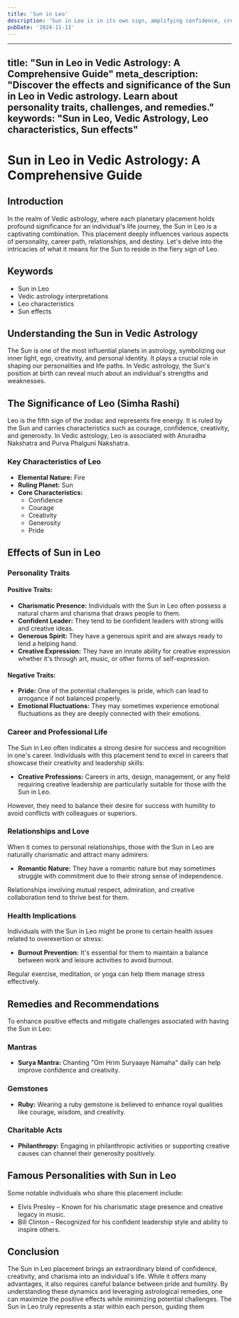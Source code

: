 ```yaml
---
title: 'Sun in Leo'
description: 'Sun in Leo is in its own sign, amplifying confidence, creativity, and leadership abilities. These individuals are charismatic, generous, and seek recognition and admiration. in Vedic Astrology'
pubDate: '2024-11-13'
---
```


---
title: "Sun in Leo in Vedic Astrology: A Comprehensive Guide"
meta_description: "Discover the effects and significance of the Sun in Leo in Vedic astrology. Learn about personality traits, challenges, and remedies."
keywords: "Sun in Leo, Vedic Astrology, Leo characteristics, Sun effects"
---

# Sun in Leo in Vedic Astrology: A Comprehensive Guide

## Introduction

In the realm of Vedic astrology, where each planetary placement holds profound significance for an individual's life journey, the Sun in Leo is a captivating combination. This placement deeply influences various aspects of personality, career path, relationships, and destiny. Let's delve into the intricacies of what it means for the Sun to reside in the fiery sign of Leo.

## Keywords

- Sun in Leo
- Vedic astrology interpretations
- Leo characteristics
- Sun effects

## Understanding the Sun in Vedic Astrology

The Sun is one of the most influential planets in astrology, symbolizing our inner light, ego, creativity, and personal identity. It plays a crucial role in shaping our personalities and life paths. In Vedic astrology, the Sun's position at birth can reveal much about an individual's strengths and weaknesses.

## The Significance of Leo (Simha Rashi)

Leo is the fifth sign of the zodiac and represents fire energy. It is ruled by the Sun and carries characteristics such as courage, confidence, creativity, and generosity. In Vedic astrology, Leo is associated with Anuradha Nakshatra and Purva Phalguni Nakshatra.

### Key Characteristics of Leo

- **Elemental Nature:** Fire
- **Ruling Planet:** Sun
- **Core Characteristics:**
  - Confidence
  - Courage
  - Creativity
  - Generosity
  - Pride

## Effects of Sun in Leo

### Personality Traits

#### Positive Traits:
- **Charismatic Presence:** Individuals with the Sun in Leo often possess a natural charm and charisma that draws people to them.
- **Confident Leader:** They tend to be confident leaders with strong wills and creative ideas.
- **Generous Spirit:** They have a generous spirit and are always ready to lend a helping hand.
- **Creative Expression:** They have an innate ability for creative expression whether it's through art, music, or other forms of self-expression.

#### Negative Traits:
- **Pride:** One of the potential challenges is pride, which can lead to arrogance if not balanced properly.
- **Emotional Fluctuations:** They may sometimes experience emotional fluctuations as they are deeply connected with their emotions.
  
### Career and Professional Life

The Sun in Leo often indicates a strong desire for success and recognition in one's career. Individuals with this placement tend to excel in careers that showcase their creativity and leadership skills:

- **Creative Professions:** Careers in arts, design, management, or any field requiring creative leadership are particularly suitable for those with the Sun in Leo.
  
However, they need to balance their desire for success with humility to avoid conflicts with colleagues or superiors.

### Relationships and Love

When it comes to personal relationships, those with the Sun in Leo are naturally charismatic and attract many admirers:

- **Romantic Nature:** They have a romantic nature but may sometimes struggle with commitment due to their strong sense of independence.
  
Relationships involving mutual respect, admiration, and creative collaboration tend to thrive best for them.

### Health Implications

Individuals with the Sun in Leo might be prone to certain health issues related to overexertion or stress:

- **Burnout Prevention:** It's essential for them to maintain a balance between work and leisure activities to avoid burnout.
  
Regular exercise, meditation, or yoga can help them manage stress effectively.

## Remedies and Recommendations

To enhance positive effects and mitigate challenges associated with having the Sun in Leo:

### Mantras
- **Surya Mantra:** Chanting "Om Hrim Suryaaye Namaha" daily can help improve confidence and creativity.

### Gemstones
- **Ruby:** Wearing a ruby gemstone is believed to enhance royal qualities like courage, wisdom, and creativity.

### Charitable Acts
- **Philanthropy:** Engaging in philanthropic activities or supporting creative causes can channel their generosity positively.

## Famous Personalities with Sun in Leo

Some notable individuals who share this placement include:

* Elvis Presley – Known for his charismatic stage presence and creative legacy in music.
* Bill Clinton – Recognized for his confident leadership style and ability to inspire others.

## Conclusion

The Sun in Leo placement brings an extraordinary blend of confidence, creativity, and charisma into an individual's life. While it offers many advantages, it also requires careful balance between pride and humility. By understanding these dynamics and leveraging astrological remedies, one can maximize the positive effects while minimizing potential challenges. The Sun in Leo truly represents a star within each person, guiding them
